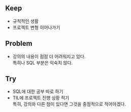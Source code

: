 ## Keep
- 규칙적인 생활
- 프로젝트 변형 이어나가기  

## Problem
- 강의의 내용이 점점 더 어려워지고 있다.  
특히나 SQL 부분은 익숙치 않다.  

## Try
- SQL에 대한 공부 따로 하기
- TIL에 프로젝트 진행 상황 적기  
특히, 강의와 다른 점이 있다면 그것을 중점적으로 적어야겠다.